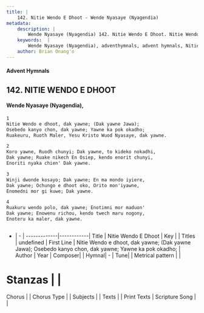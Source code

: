 ```yaml
---
title: |
    142. Nitie Wendo E Dhoot - Wende Nyasaye (Nyagendia)
metadata:
    description: |
        Wende Nyasaye (Nyagendia) 142. Nitie Wendo E Dhoot. Nitie Wendo e dhoot, dak yawne; (Dak yawne Jawa); Osebedo kanyo chon, dak yawne; Yawne ka pok okadho; Ruakeuru, Ruoth Maler, Yesu Kristo Wuod Nyasaye, dak yawne.  
    keywords:  |
        Wende Nyasaye (Nyagendia), adventhymnals, advent hymnals, Nitie Wendo E Dhoot, Nitie Wendo e dhoot, dak yawne; (Dak yawne Jawa); Osebedo kanyo chon, dak yawne; Yawne ka pok okadho;. 
    author: Brian Onang'o
---
```


#### Advent Hymnals
## 142. NITIE WENDO E DHOOT
####  Wende Nyasaye (Nyagendia),

```txt
1
Nitie Wendo e dhoot, dak yawne; (Dak yawne Jawa);
Osebedo kanyo chon, dak yawne; Yawne ka pok okadho;
Ruakeuru, Ruoth Maler, Yesu Kristo Wuod Nyasaye, dak yawne.

2
Koro yawne, Ruodh chunyi; Dak yawne, to kideko nokadhi,
Dak yawne; Ruake nikech En Osiep, kendo enorit chunyi,
Enoriti nyaka chien' Dak yawne.

3
Winji dwonde kosayo; Dak yawne; En ma mondo iyiere,
Dak yawne; Ochungo e dhoot oko, Orito mon'iyawne,
Enomedni mor gi kuwe; Dak yawne.

4
Ruakuru wendo polo, dak yawne; Enotimni mor maduon'
Dak yawne; Enowenu richou, kendo twech maru nogony,
Enoteru ka maler, dak yawne.



```

- |   -  |
-------------|------------|
Title | Nitie Wendo E Dhoot |
Key |  |
Titles | undefined |
First Line | Nitie Wendo e dhoot, dak yawne; (Dak yawne Jawa); Osebedo kanyo chon, dak yawne; Yawne ka pok okadho; |
Author | 
Year | 
Composer| |
Hymnal|  - |
Tune|  |
Metrical pattern | |
# Stanzas |  |
Chorus |  |
Chorus Type |  |
Subjects | |
Texts |  |
Print Texts | 
Scripture Song |  |
    
